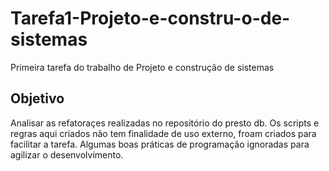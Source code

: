 # Tarefa1-Projeto-e-constru-o-de-sistemas
Primeira tarefa do trabalho de Projeto e construção de sistemas


## Objetivo
Analisar as refatoraçes realizadas no repositório do presto db.
Os scripts e regras aqui criados não tem finalidade de uso externo, froam criados para facilitar a tarefa. Algumas boas práticas de programação ignoradas para agilizar o desenvolvimento.
